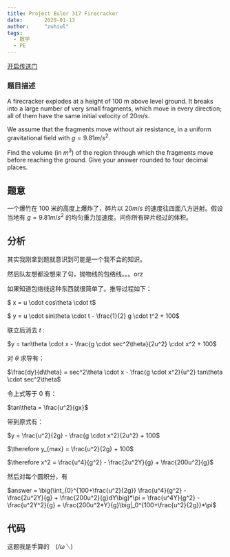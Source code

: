 ```yaml
---
title: Project Euler 317 Firecracker
date:       2020-01-13
author:     "zuhiul"
tags:
  - 数学
  - PE
---
```


[开启传送门](https://projecteuler.net/problem=317)

### 题目描述
<!-- more -->

A firecracker explodes at a height of $100$ m above level ground. It breaks into a large number of very small fragments, which move in every direction; all of them have the same initial velocity of $20 m/s$.

We assume that the fragments move without air resistance, in a uniform gravitational field with $g=9.81 m/s^2$.

Find the volume (in $m^3$) of the region through which the fragments move before reaching the ground. Give your answer rounded to four decimal places.

## 题意

一个爆竹在 $100$ 米的高度上爆炸了，碎片以 $20m/s$ 的速度往四面八方迸射。假设当地有 $g = 9.81m/s^2$  的均匀重力加速度。问你所有碎片经过的体积。

## 分析

其实我刚拿到题就意识到可能是一个我不会的知识。

然后队友想都没想来了句，抛物线的包络线。。。orz

如果知道包络线这种东西就很简单了。推导过程如下：

$ x = u \cdot cos\theta \cdot t$

$ y = u \cdot sin\theta \cdot t - \frac{1}{2} g \cdot t^2 + 100$

联立后消去 $t$ :

$y = tan\theta \cdot x - \frac{g \cdot sec^2\theta}{2u^2} \cdot x^2 + 100$

对 $\theta$ 求导有：

$\frac{dy}{d\theta} = sec^2\theta \cdot x - \frac{g \cdot x^2}{u^2} tan\theta \cdot sec^2\theta$

令上式等于 $0$ 有：

$tan\theta = \frac{u^2}{gx}$

带到原式有：

$y = \frac{u^2}{2g} - \frac{g \cdot x^2}{2u^2} + 100$

$\therefore y_{max} = \frac{u^2}{2g} + 100$ 

$\therefore x^2 = \frac{u^4}{g^2} - \frac{2u^2Y}{g} + \frac{200u^2}{g}$

然后对每个圆积分，有

$answer = \big(\int_{0}^{100+\frac{u^2}{2g}} \frac{u^4}{g^2} - \frac{2u^2Y}{g} + \frac{200u^2}{g}dY\big)*\pi = \frac{u^4Y}{g^2} - \frac{u^2Y^2}{g} + \frac{200u^2*Y}{g}\big|_0^{100+\frac{u^2}{2g}}*\pi$


## 代码

这题我是手算的　(*/ω＼*)

